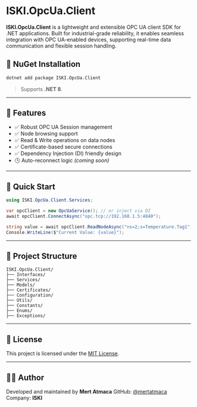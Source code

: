 ﻿# ISKI.OpcUa.Client

**ISKI.OpcUa.Client** is a lightweight and extensible OPC UA client SDK for .NET applications. Built for industrial-grade reliability, it enables seamless integration with OPC UA-enabled devices, supporting real-time data communication and flexible session handling.

## 📆 NuGet Installation

```bash
dotnet add package ISKI.OpcUa.Client
```

> Supports **.NET 8**.

---

## 🔧 Features

* ✅ Robust OPC UA Session management
* ✅ Node browsing support
* ✅ Read & Write operations on data nodes
* ✅ Certificate-based secure connections
* ✅ Dependency Injection (DI) friendly design
* 🕓 Auto-reconnect logic *(coming soon)*

---

## 🚀 Quick Start

```csharp
using ISKI.OpcUa.Client.Services;

var opcClient = new OpcUaService(); // or inject via DI
await opcClient.ConnectAsync("opc.tcp://192.168.1.5:4840");

string value = await opcClient.ReadNodeAsync("ns=2;s=Temperature.Tag1");
Console.WriteLine($"Current Value: {value}");
```

---

## 📁 Project Structure

```
ISKI.OpcUa.Client/
├── Interfaces/
├── Services/
├── Models/
├── Certificates/
├── Configuration/
├── Utils/
├── Constants/
├── Enums/
├── Exceptions/
```

---

## 📃 License

This project is licensed under the [MIT License](./LICENSE).

---

## 👨‍💻 Author

Developed and maintained by **Mert Atmaca**
GitHub: [@mertatmaca](https://github.com/mertatmaca)
Company: **ISKI**

